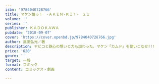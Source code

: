```yaml
---
isbn: '9784040728766'
title: マケン姫っ！　‐ＡＫＥＮ‐ＫＩ！‐　２１
volume: ''
series: ''
publisher: ＫＡＤＯＫＡＷＡ
pubdate: '2018-09-07'
cover: 'https://cover.openbd.jp/9784040728766.jpg'
author: 武田弘光／著
description: ヤビコと鉄心の想いと力も加わった、マケン「カムド」を使いこなせ!!!
price: '620'
genre: ''
target: 一般
format: コミック
content: コミックス・劇画

---
```

